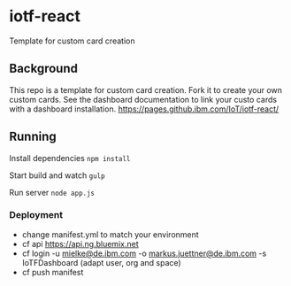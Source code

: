 # iotf-react
Template for custom card creation

## Background

This repo is a template for custom card creation. Fork it to create your own custom cards. See the dashboard documentation to link your custo cards with a dashboard installation. https://pages.github.ibm.com/IoT/iotf-react/

## Running

Install dependencies
`npm install`

Start build and watch
`gulp`

Run server
`node app.js`

### Deployment

* change manifest.yml to match your environment
* cf api https://api.ng.bluemix.net
* cf login -u mielke@de.ibm.com -o markus.juettner@de.ibm.com -s IoTFDashboard (adapt user, org and space)
* cf push manifest
